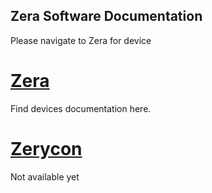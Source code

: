 ## Zera Software Documentation

Please navigate to Zera for device 

# [Zera](./Zera/index.md)

Find devices documentation here.

# [Zerycon](./Zerycon/index.md)

Not available yet


